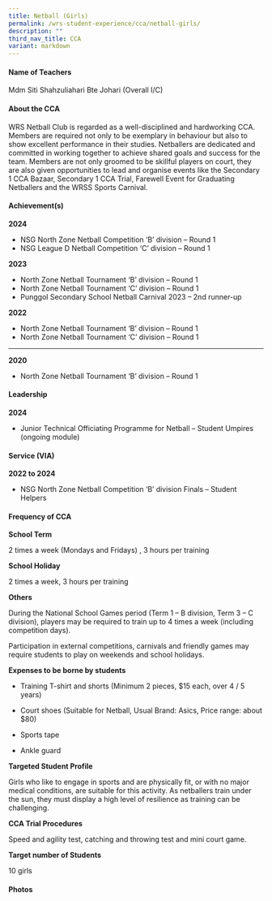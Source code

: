 ```yaml
---
title: Netball (Girls)
permalink: /wrs-student-experience/cca/netball-girls/
description: ""
third_nav_title: CCA
variant: markdown
---
```

#### **Name of Teachers**

Mdm Siti Shahzuliahari Bte Johari  (Overall I/C)

#### **About the CCA**

WRS Netball Club is regarded as a well-disciplined and hardworking CCA. Members are required not only to be exemplary in behaviour but also to show excellent performance in their studies. Netballers are dedicated and committed in working together to achieve shared goals and success for the team. Members are not only groomed to be skillful players on court, they are also given opportunities to lead and organise events like the Secondary 1 CCA Bazaar, Secondary 1 CCA Trial, Farewell Event for Graduating Netballers and the WRSS Sports Carnival. 



#### **Achievement(s)**

**2024**

* NSG North Zone Netball Competition ‘B’ division – Round 1
* NSG League D Netball Competition ‘C’ division – Round 1


**2023**

* North Zone Netball Tournament ‘B’ division – Round 1
* North Zone Netball Tournament ‘C’ division – Round 1
* Punggol Secondary School Netball Carnival 2023 – 2nd runner-up


**2022**

* North Zone Netball Tournament ‘B’ division – Round 1
* North Zone Netball Tournament ‘C’ division – Round 1

****

**2020**

* North Zone Netball Tournament ‘B’ division – Round 1

#### **Leadership**

**2024**

* Junior Technical Officiating Programme for Netball – Student Umpires (ongoing module)

#### **Service (VIA)**

**2022 to 2024**

* NSG North Zone Netball Competition ‘B’ division Finals – Student Helpers


#### Frequency of CCA

**School Term**

2 times a week (Mondays and Fridays) , 3 hours per training 

**School Holiday**

2 times a week, 3 hours per training

**Others**

During the National School Games period (Term 1 – B division, Term 3 – C division), players may be required to train up to 4 times a week (including competition days).

Participation in external competitions, carnivals and friendly games may require students to play on weekends and school holidays.


**Expenses to be borne by students**

* Training T-shirt and shorts 
(Minimum 2 pieces, $15 each, over 4 / 5 years)

* Court shoes 
(Suitable for Netball, Usual Brand: Asics, Price range: about $80) 
* Sports tape
* Ankle guard

**Targeted Student Profile**

Girls who like to engage in sports and are physically fit, or with no major medical conditions, are suitable for this activity. As netballers train under the sun, they must display a high level of resilience as training can be challenging.

 **CCA Trial Procedures**

Speed and agility test, catching and throwing test and mini court game.

 **Target number of Students**
 
10 girls

#### Photos
